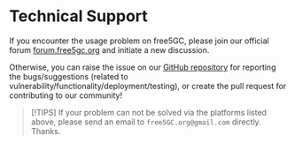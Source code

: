 <!-- Google tag (gtag.js) --> <script async src="https://www.googletagmanager.com/gtag/js?id=G-JETJ7TJ805"></script> <script> window.dataLayer = window.dataLayer || []; function gtag(){dataLayer.push(arguments);} gtag('js', new Date()); gtag('config', 'G-JETJ7TJ805'); </script>

# Technical Support

If you encounter the usage problem on free5GC, please join our official forum [forum.free5gc.org](https://forum.free5gc.org/) and initiate a new discussion.

Otherwise, you can raise the issue on our [GitHub repository](https://github.com/free5gc/free5gc) for reporting the bugs/suggestions (related to vulnerability/functionality/deployment/testing), or create the pull request for contributing to our community!

> [!TIPS]
> If your problem can not be solved via the platforms listed above, please send an email to `free5GC.org@gmail.com` directly.
> Thanks.
